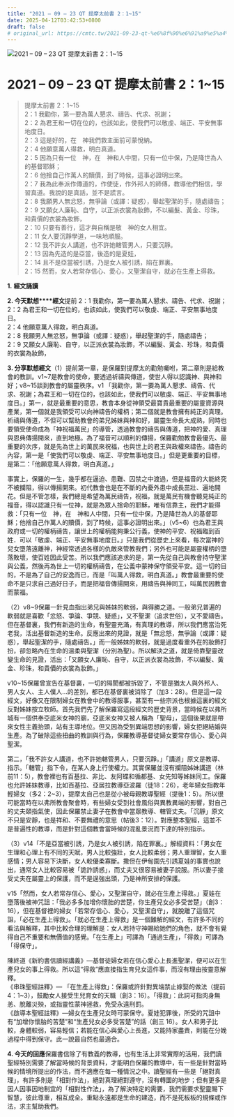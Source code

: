 ```yaml
---
title: "2021 – 09 – 23 QT 提摩太前書 2：1~15"
date: 2025-04-12T03:42:53+0800
draft: false
# original_url: https://cmtc.tw/2021-09-23-qt-%e6%8f%90%e6%91%a9%e5%a4%aa%e5%89%8d%e6%9b%b8-2%ef%bc%9a115
---
```


![2021 – 09 – 23 QT 提摩太前書 2：1~15](/images/qt.jpg   "2021 – 09 – 23 QT 提摩太前書 2：1~15")

# 2021 – 09 – 23 QT 提摩太前書 2：1~15

> 提摩太前書 2：1~15  
> 2：1 我勸你，第一要為萬人懇求、禱告、代求、祝謝；  
> 2：2 為君王和一切在位的，也該如此，使我們可以敬虔、端正、平安無事地度日。  
> 2：3 這是好的，在　神我們救主面前可蒙悅納。  
> 2：4 他願意萬人得救，明白真道。  
> 2：5 因為只有一位　神，在　神和人中間，只有一位中保，乃是降世為人的基督耶穌；  
> 2：6 他捨自己作萬人的贖價，到了時候，這事必證明出來。  
> 2：7 我為此奉派作傳道的，作使徒，作外邦人的師傅，教導他們相信，學習真道。我說的是真話，並不是謊言。  
> 2：8 我願男人無忿怒，無爭論（或譯：疑惑），舉起聖潔的手，隨處禱告；  
> 2：9 又願女人廉恥、自守，以正派衣裳為妝飾，不以編髮、黃金、珍珠，和貴價的衣裳為妝飾，  
> 2：10 只要有善行，這才與自稱是敬　神的女人相宜。  
> 2：11 女人要沉靜學道，一味地順服。  
> 2：12 我不許女人講道，也不許她轄管男人，只要沉靜。  
> 2：13 因為先造的是亞當，後造的是夏娃，  
> 2：14 且不是亞當被引誘，乃是女人被引誘，陷在罪裏。  
> 2：15 然而，女人若常存信心、愛心，又聖潔自守，就必在生產上得救。

**1.** **經文誦讀**

**2. 今天默想****經文**提前 2：1 我勸你，第一要為萬人懇求、禱告、代求、祝謝；  
2：2 為君王和一切在位的，也該如此，使我們可以敬虔、端正、平安無事地度日。  
2：4 他願意萬人得救，明白真道。  
2：8 我願男人無忿怒，無爭論（或譯：疑惑），舉起聖潔的手，隨處禱告；  
2：9 又願女人廉恥、自守，以正派衣裳為妝飾，不以編髮、黃金、珍珠，和貴價的衣裳為妝飾，

**3. 分享默想經文**（1）提前第一章，是保羅對提摩太的勸勉囑咐，第二章則是給教會的教訓。v1~7是教會的使命，要透過祈禱與傳道，使世人得以認識神、與神和好；v8~15談到教會的屬靈秩序。v1 「我勸你，第一要為萬人懇求、禱告、代求、祝謝；為君王和一切在位的，也該如此，使我們可以敬虔、端正、平安無事地度日。」第一，就是最重要的意思，教會本身從神領受最寶貴最重要的屬靈資源與產業，第一個就是我領受可以向神禱告的權柄；第二個就是教會擁有純正的真理。祈禱與傳道，不但可以幫助教會的弟兄姊妹與神和好，屬靈生命長大成熟，同時也要領受使命成為「神祝福萬民」的導管，透過教會的禱告與傳道，把神的愛、真理與恩典傳揚開來，直到地極。為了福音可以順利的傳揚，保羅勸勉教會最優先、最重要的次序，就是先為世上的萬民來祝福，也與世上的君王與政權來禱告。禱告的內容，第一是「使我們可以敬虔、端正、平安無事地度日。」但是更重要的目標，是第二：「他願意萬人得救，明白真道。」

事實上，保羅的一生，幾乎都在逼迫、患難、囚禁之中渡過，但是福音的大能終究不被攔阻，得以傳揚開來。初代教會也是在不斷的內憂外患中成長茁壯、遍地開花。但是不管怎樣，我們總是希望為萬民禱告，祝福，就是萬民有機會聽見純正的福音，得以認識只有一位神，就是為眾人捨命的耶穌，唯有信靠主，我們才能得救：「只有一位　神，在　神和人中間，只有一位中保，乃是降世為人的基督耶穌；他捨自己作萬人的贖價，到了時候，這事必證明出來。」（v5~6）也為君王與政府或一切的權柄禱告，讓世上的權柄能夠秉公行義，使神的平安、祝福臨到百姓．可以「敬虔、端正、平安無事地度日。」只是我們從歷史上來看，每次當神的兒女墮落遠離神，神經常透過各樣的仇敵來管教我們；另外也可能是屬靈權柄的墮落敗壞，使百姓因此受苦。所以我們應該追求的是，第一先從自己與教會持守聖潔與公義，然後再為世上一切的權柄禱告，在公義中蒙神保守領受平安。這一切的目的，不是為了自己的安逸而已，而是「叫萬人得救，明白真道。」教會最重要的使命不是只求自己過好日子，而是把福音傳揚開來，用禱告與神同工，叫萬民因教會而蒙福。

（2）v8~9保羅一針見血指出弟兄與姊妹的軟弱，與得勝之道。一般弟兄普遍的軟弱就是喜歡「忿怒、爭論、爭競、疑惑」，又不聖潔（追求世俗），又不愛禱告。但在基督裏，我們有新造的生命，有聖靈充滿，有真理的教導，所以我們應當治死老我，活出基督新造的生命。反應出來的見證，就是「無忿怒，無爭論（或譯：疑惑），舉起聖潔的手，隨處禱告。」而一般姊妹的軟弱，就是過度看重外在的妝飾打扮，卻忽略內在生命的溫柔與聖潔（分別為聖）。所以解決之道，就是倚靠聖靈改變生命的見證，活出：「又願女人廉恥、自守，以正派衣裳為妝飾，不以編髮、黃金、珍珠，和貴價的衣裳為妝飾。」

v10~15保羅曾宣告在基督裏，一切的隔閡都被拆毀了，不管是猶太人與外邦人、男人女人、主人僕人…的差別，都已在基督裏被消除了（加3：28）。但是這一段經文，好像又在限制婦女在教會中的教導服事，甚至有一些宗派也根據這裏的經文反對姊妹按立牧師。首先我們先了解保羅寫這段經文的歷史背景，當時候在以弗所城有一個供奉亞底米女神的廟，亞底米女神又被人稱為「聖母」，這個後果就是帶來女性主義抬頭，站有主導地位。但又因為受到異端思想的影響，婦女拒絕結婚與生產。為了破除這些扭曲的教訓與行為，保羅教導基督徒婦女要常存信心、愛心與聖潔。

第二，「我不許女人講道，也不許她轄管男人，只要沉靜。」「講道」原文是教導、指示。「轄管」指下令，在某人身上行使權力。其實保羅並沒有攔阻姊妹講道（林前11：5），教會裡也有百基拉、非比、友阿蝶和循都基、女先知等姊妹同工。保羅也允許姊妹教導，比如百基拉、亞居拉教導亞波羅（徒18：26），老年婦女指教年輕婦女（多2：2~3），提摩太自己也是從小被母親教導聖經（提後1：5）。所以很可能當時在以弗所教會聚會時，有些婦女受到社會風俗與異教異端的影響，對自己的丈夫頤指氣使，因此保羅禁止妻子在教會中當眾教導、轄管丈夫。「沉靜」原文不只是安靜，也是祥和、不要無禮的意思（帖後3：12）。對應整本聖經，這並不是普遍性的教導，而是針對這個教會當時候的混亂景況而下達的特別指示。

（3）v14「不是亞當被引誘，乃是女人被引誘，陷在罪裏。」解經資料：「男女在生理和心理上有不同的天賦，男人比較強壯，女人比較柔弱；男人重理智，女人重感情；男人容易下決斷，女人較優柔寡斷。撒但在伊甸園先引誘夏娃的事實也說出，通常女人比較容易被「詭詐誘惑」，而丈夫又很容易被妻子說服。所以妻子接受丈夫在屬靈上的保護，而不是逞強出頭，乃是神所安排的保護。

v15「然而，女人若常存信心、愛心，又聖潔自守，就必在生產上得救。」夏娃在墮落後被神咒詛：「我必多多加增你懷胎的苦楚，你生產兒女必多受苦楚」（創3：16），但在基督裡的婦女「若常存信心、愛心，又聖潔自守」，就脫離了這個咒詛，「必在生產上得救」。「就必在生產上得救」是一個難解的經文，有許多不同的看法與解釋，其中比較合理的理解是：女人若持守神賜給她們的角色，就不會有覺得自己不重要和無價值的感覺。「在生產上」可譯為「通過生產」，「得救」可譯為「得保守」。

陳終道《新約書信讀經講義》—基督徒婦女若在信心愛心上長進聖潔，便可以在生產兒女的事上得救。所以這“得救”應直接指生育兒女這件事，而沒有理由按靈意解釋。  
《串珠聖經註釋》— 「在生產上得救」：保羅或許針對異端禁止嫁娶的做法（提前 4：1~3），鼓勵女人接受生兒育女的天職（創3：16）。「得救」：此詞可指肉身無恙、脫離災殃，或指靈性蒙神拯救，免受永遠刑罰。  
《啟導本聖經註釋》—婦女在生產兒女時可蒙保守。夏娃犯罪後，所受的咒詛中有“加增你懷胎的苦楚”和“生產兒女必多受苦楚”的話（創三 16）。女人和男子比較，身體較弱，容易輕信；若能在信心與愛心上長進，又能持家盡責，則能在分娩過程中得到保守。此一說最自然也最適合。

**4. 今天的回應**保羅書信除了有教義的教導，也有生活上非常實際的活用，我們讀聖經特別需要了解當時候的背景資料，才能明白保羅的教導中，有一些是針對當時候的情境所提出的作法，而不適應在每一種情況之中。讀聖經有一些是「絕對真理」，有許多則是「相對作法」，絕對真理絕對遵守，沒有轉圜的地步；但有更多是因人因事因地制宜的「相對性作法」，為了解決特定的需要，我們需要求聖靈賜下智慧，彼此尊重，相互成全。重點永遠都是生命的建造，而不是死板板的規條或作法，求主幫助我們。